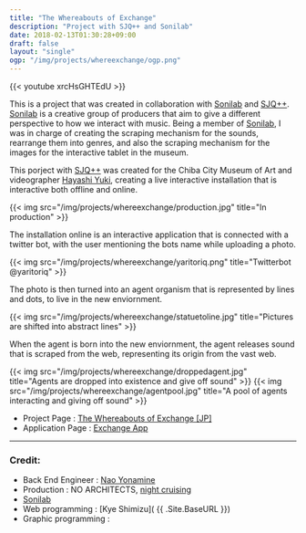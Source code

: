 ```yaml
---
title: "The Whereabouts of Exchange"
description: "Project with SJQ++ and Sonilab"
date: 2018-02-13T01:30:28+09:00
draft: false
layout: "single"
ogp: "/img/projects/whereexchange/ogp.png"
---
```

{{< youtube xrcHsGHTEdU >}}

This is a project that was created in collaboration with [Sonilab](http://sonilab.org/contents/about) and [SJQ++](http://sjq.jp/sjqpp/).
[Sonilab](http://sonilab.org/contents/about) is a creative group of producers that aim to give a different perspective to how we interact with music. Being a member of [Sonilab](http://sonilab.org/contents/about), I was in charge of creating the scraping mechanism for the sounds, rearrange them into genres, and also the scraping mechanism for the images for the interactive tablet in the museum.

This porject with [SJQ++](http://sjq.jp/sjqpp/) was created for the Chiba City Museum of Art and videographer [Hayashi Yuki](http://kanyukuyuki.tumblr.com), creating a live interactive installation that is interactive both offline and online.

{{< img src="/img/projects/whereexchange/production.jpg" title="In production" >}}

The installation online is an interactive application that is connected with a twitter bot, with the user mentioning the bots name while uploading a photo.

{{< img src="/img/projects/whereexchange/yaritoriq.png" title="Twitterbot @yaritoriq" >}}

The photo is then turned into an agent organism that is represented by lines and dots, to live in the new enviornment.

{{< img src="/img/projects/whereexchange/statuetoline.jpg" title="Pictures are shifted into abstract lines" >}}

When the agent is born into the new enviornment, the agent releases sound that is scraped from the web, representing its origin from the vast web.

{{< img src="/img/projects/whereexchange/droppedagent.jpg" title="Agents are dropped into existence and give off sound" >}}
{{< img src="/img/projects/whereexchange/agentpool.jpg" title="A pool of agents interacting and giving off sound" >}}

* Project Page : [The Whereabouts of Exchange [JP]](http://www.ccma-net.jp/exhibition_end/2017/0204/0204.html)
* Application Page : [Exchange App](https://yaritori.site/)


---
### Credit:

* Back End Engineer : [Nao Yonamine](https://mohayonao.github.io/)
* Production : NO ARCHITECTS, [night cruising](http://nightcruising.jp/about/)
* [Sonilab](http://sonilab.org/contents/about) 
 * Web programming : [Kye Shimizu]( {{ .Site.BaseURL }})
 * Graphic programming : 
